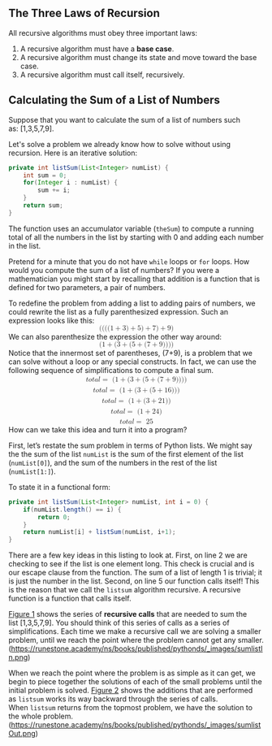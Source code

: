 ## The Three Laws of Recursion

All recursive algorithms must obey three important laws:
1. A recursive algorithm must have a **base case**.
2. A recursive algorithm must change its state and move toward the base case.
3. A recursive algorithm must call itself, recursively.

## Calculating the Sum of a List of Numbers

Suppose that you want to calculate the sum of a list of numbers such as: [1,3,5,7,9]. 

Let's solve a problem we already know how to solve without using recursion.
Here is an iterative solution:
```Java
private int listSum(List<Integer> numList) {
	int sum = 0;
	for(Integer i : numList) {
		sum += i;
	}
	return sum;
}
```
The function uses an accumulator variable (`theSum`) to compute a running total of all the numbers in the list by starting with 0 and adding each number in the list.

Pretend for a minute that you do not have `while` loops or `for` loops. How would you compute the sum of a list of numbers? If you were a mathematician you might start by recalling that addition is a function that is defined for two parameters, a pair of numbers. 

To redefine the problem from adding a list to adding pairs of numbers, we could rewrite the list as a fully parenthesized expression. Such an expression looks like this:
<math xmlns="http://www.w3.org/1998/Math/MathML" display="block">
  <mo stretchy="false">(</mo>
  <mo stretchy="false">(</mo>
  <mo stretchy="false">(</mo>
  <mo stretchy="false">(</mo>
  <mn>1</mn>
  <mo>+</mo>
  <mn>3</mn>
  <mo stretchy="false">)</mo>
  <mo>+</mo>
  <mn>5</mn>
  <mo stretchy="false">)</mo>
  <mo>+</mo>
  <mn>7</mn>
  <mo stretchy="false">)</mo>
  <mo>+</mo>
  <mn>9</mn>
  <mo stretchy="false">)</mo>
</math>
We can also parenthesize the expression the other way around:
<math xmlns="http://www.w3.org/1998/Math/MathML" display="block">
  <mo stretchy="false">(</mo>
  <mn>1</mn>
  <mo>+</mo>
  <mo stretchy="false">(</mo>
  <mn>3</mn>
  <mo>+</mo>
  <mo stretchy="false">(</mo>
  <mn>5</mn>
  <mo>+</mo>
  <mo stretchy="false">(</mo>
  <mn>7</mn>
  <mo>+</mo>
  <mn>9</mn>
  <mo stretchy="false">)</mo>
  <mo stretchy="false">)</mo>
  <mo stretchy="false">)</mo>
  <mo stretchy="false">)</mo>
</math>
Notice that the innermost set of parentheses, (7+9), is a problem that we can solve without a loop or any special constructs. In fact, we can use the following sequence of simplifications to compute a final sum.
<math xmlns="http://www.w3.org/1998/Math/MathML" display="block">
  <mtable displaystyle="true" columnalign="right" columnspacing="0em" rowspacing="3pt">
    <mtr>
      <mtd>
        <mi>t</mi>
        <mi>o</mi>
        <mi>t</mi>
        <mi>a</mi>
        <mi>l</mi>
        <mo>=</mo>
        <mtext>&#xA0;</mtext>
        <mo stretchy="false">(</mo>
        <mn>1</mn>
        <mo>+</mo>
        <mo stretchy="false">(</mo>
        <mn>3</mn>
        <mo>+</mo>
        <mo stretchy="false">(</mo>
        <mn>5</mn>
        <mo>+</mo>
        <mo stretchy="false">(</mo>
        <mn>7</mn>
        <mo>+</mo>
        <mn>9</mn>
        <mo stretchy="false">)</mo>
        <mo stretchy="false">)</mo>
        <mo stretchy="false">)</mo>
        <mo stretchy="false">)</mo>
      </mtd>
    </mtr>
    <mtr>
      <mtd>
        <mi>t</mi>
        <mi>o</mi>
        <mi>t</mi>
        <mi>a</mi>
        <mi>l</mi>
        <mo>=</mo>
        <mtext>&#xA0;</mtext>
        <mo stretchy="false">(</mo>
        <mn>1</mn>
        <mo>+</mo>
        <mo stretchy="false">(</mo>
        <mn>3</mn>
        <mo>+</mo>
        <mo stretchy="false">(</mo>
        <mn>5</mn>
        <mo>+</mo>
        <mn>16</mn>
        <mo stretchy="false">)</mo>
        <mo stretchy="false">)</mo>
        <mo stretchy="false">)</mo>
      </mtd>
    </mtr>
    <mtr>
      <mtd>
        <mi>t</mi>
        <mi>o</mi>
        <mi>t</mi>
        <mi>a</mi>
        <mi>l</mi>
        <mo>=</mo>
        <mtext>&#xA0;</mtext>
        <mo stretchy="false">(</mo>
        <mn>1</mn>
        <mo>+</mo>
        <mo stretchy="false">(</mo>
        <mn>3</mn>
        <mo>+</mo>
        <mn>21</mn>
        <mo stretchy="false">)</mo>
        <mo stretchy="false">)</mo>
      </mtd>
    </mtr>
    <mtr>
      <mtd>
        <mi>t</mi>
        <mi>o</mi>
        <mi>t</mi>
        <mi>a</mi>
        <mi>l</mi>
        <mo>=</mo>
        <mtext>&#xA0;</mtext>
        <mo stretchy="false">(</mo>
        <mn>1</mn>
        <mo>+</mo>
        <mn>24</mn>
        <mo stretchy="false">)</mo>
      </mtd>
    </mtr>
    <mtr>
      <mtd>
        <mi>t</mi>
        <mi>o</mi>
        <mi>t</mi>
        <mi>a</mi>
        <mi>l</mi>
        <mo>=</mo>
        <mtext>&#xA0;</mtext>
        <mn>25</mn>
      </mtd>
    </mtr>
  </mtable>
</math>
How can we take this idea and turn it into a program? 

First, let’s restate the sum problem in terms of Python lists. We might say the the sum of the list `numList` is the sum of the first element of the list (`numList[0]`), and the sum of the numbers in the rest of the list (`numList[1:]`). 

To state it in a functional form:
```Java
private int listSum(List<Integer> numList, int i = 0) {
	if(numList.length() == i) {
		return 0;
	}
	return numList[i] + listSum(numList, i+1);
}
```

There are a few key ideas in this listing to look at. First, on line 2 we are checking to see if the list is one element long. This check is crucial and is our escape clause from the function. The sum of a list of length 1 is trivial; it is just the number in the list. Second, on line 5 our function calls itself! This is the reason that we call the `listsum` algorithm recursive. A recursive function is a function that calls itself.

[Figure 1](https://runestone.academy/ns/books/published/pythonds/Recursion/pythondsCalculatingtheSumofaListofNumbers.html#fig-recsumin) shows the series of **recursive calls** that are needed to sum the list [1,3,5,7,9]. You should think of this series of calls as a series of simplifications. Each time we make a recursive call we are solving a smaller problem, until we reach the point where the problem cannot get any smaller.
(https://runestone.academy/ns/books/published/pythonds/_images/sumlistIn.png)

When we reach the point where the problem is as simple as it can get, we begin to piece together the solutions of each of the small problems until the initial problem is solved. [Figure 2](https://runestone.academy/ns/books/published/pythonds/Recursion/pythondsCalculatingtheSumofaListofNumbers.html#fig-recsumout) shows the additions that are performed as `listsum` works its way backward through the series of calls. When `listsum` returns from the topmost problem, we have the solution to the whole problem.
(https://runestone.academy/ns/books/published/pythonds/_images/sumlistOut.png)